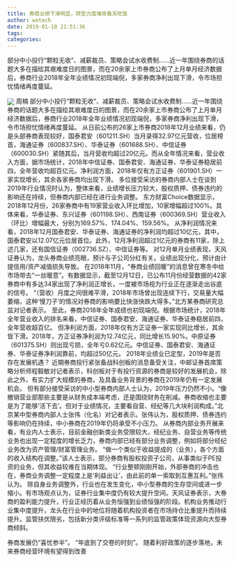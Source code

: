 ```yaml
---
title: 券商业绩下滑明显，转型力度难改看天吃饭
author: wetech
date: 2019-01-10 21:51:36
tags: 
categories: 
---
```

部分中小投行“颗粒无收”、减薪裁员、策略会试水收费制……近一年围绕券商的话题大多在描绘其艰难度日的图景，而在20余家上市券商公布了上月单月经济数据后，券商行业2018年全年业绩情况初现端倪，多家券商净利出现下滑，令市场担忧情绪再度蔓延。
<!-- more -->
<img align="center" border="0" src="https://imgcdn.yicai.com/uppics/images/2019/01/a4c5ad921fb6081dbb895ac36d970b1c.jpg" />
周楠
部分中小投行“颗粒无收”、减薪裁员、策略会试水收费制……近一年围绕券商的话题大多在描绘其艰难度日的图景，而在20余家上市券商公布了上月单月经济数据后，券商行业2018年全年业绩情况初现端倪，多家券商净利出现下滑，令市场担忧情绪再度蔓延。
从日前公布的26家上市券商2018年12月业绩来看，仍是头部券商表现较好，国泰君安（601211.SH）当月录得32.97亿元营收，位居榜首，海通证券（600837.SH）、华泰证券（601688.SH）、中信证券（600030.SH）紧随其后，当月营收均超过20亿元。而从全年情况来看，营业收入方面，据市场统计，2018年中信证券、国泰君安、海通证券、华泰证券稳居前四，全年营收均超百亿元。净利润方面，2018年仅有方正证券（601901.SH）一家实现增长，其余各家券商均出现下滑。
多位接受采访的券商内部人士在谈到2019年行业情况时认为，整体来看，业绩增长压力较大，股权质押、债券违约的影响还在持续，但券商内部已经在进行业务调整。
东方财富Choice数据显示，2018年12月份，26家券商中有19家营业收入环比增加，10家增幅超过100%。具体来看，华泰证券、东兴证券（601198.SH）、西南证券（600369.SH）营业收入（环比）增幅最大，分别为169.57%、174.04%、159.56%。
从净利润情况来看，2018年12月国泰君安、华泰证券、海通证券的净利润均超过10亿元，其中，国泰君安以12.07亿元位居首位。此外，12月净利润超过1亿元的券商有11家，除上述几家，还有国信证券（002736.SZ）、中信证券等。
对12月单月业绩表现，天风证券认为，龙头券商业绩亮眼，预计与子公司分红有关。业绩出现分化，预计由计提信用/资产减值损失导致。
在2018年11月，“券商业绩回暖”的消息曾在寒冬中给市场带去“一丝暖意”。有数据显示，截至12月12日，已公布11月份经营数据的42家券商中有多达34家出现了净利润正增长，一度被市场视为行业正在逐渐走出谷底的信号。
“（营收）月度之间很难平滑，2018年市场曾出现连续下行，交易量大幅萎缩，这种‘慢刀子’的情况对券商的影响要比快涨快跌大得多。”北方某券商研究总监对记者表示。
至此，券商2018年全年成绩也初现端倪。根据市场统计，2018年全年营业收入的排名来看，中信证券、国泰君安、海通证券、华泰证券稳居前四，全年营收超百亿。
但净利润方面，2018年仅有方正证券一家实现同比增长，其余皆下滑。2018年，方正证券净利润为12.74亿元，同比增长15.90%。中原证券（601375.SH）则出现亏损，全年亏0.62亿元。中信证券、国泰君安、海通证券、华泰证券净利润靠前，均超过50亿元。
2018年业绩业已定型，2019年是否存在发展机遇？
近期券商投行紧张备战科创板的消息备受关注，中邮证券首席策略分析师程毅敏对记者表示，科创板对于有投行资源的券商是较好的发展机会，除此之外，有实力扩大规模的券商，及具备业务背景的券商在2019年仍有一定发展机会。
但有部分接受采访的中小型券商内部人士认为，2019年压力仍然不小。“像撤销营业部那些主要是从财务成本端考虑，还是围绕财务在削减。券商收缩也主要是为了能够‘活下去’。但对于业绩情况，主要看自营、经纪等几大块利润构成。”北京某中型券商内部人士张伟（化名）对记者表示。张伟认为，股权质押、债券违约等影响仍在持续，中小券商在2019年仍将承受不小压力。
从券商内部业务开展来看，有业内人士表示，目前金融创新类业务受限较大，经纪业务、自营业务等传统业务也出现一定程度的增长乏力，券商内部已经有部分业务调整，例如将部分经纪业务改为资产管理/财富管理业务。
“做一个类似于收益提成的（业务），各个方面的收入结构在调整。”该人士表示，部分券商有股权投资子公司，从事类似于PE投资的业务，但其收益较难在当期体现。
“行业整顿刚刚开始，外部券商的冲击也在，券商业务调整一定程度上是‘利益出让’，由此前的单一索取到互惠互利。”张伟认为。
除自身业务调整外，行业也在发生变化，中小型券商的生存空间或进一步缩小。有市场观点认为，证券行业集中度仍有较大提升空间。天风证券表示，大券商的盈利能力提升，行业正经历着从业务恒强到业绩恒强的阶段。机构业务推动行业集中度提升，龙头在行业中的地位将随着机构投资者在市场持仓比重提升而持续提升。监管扶优限劣，包括新分类评级标准等一系列的监管政策体现资源向大型券商倾斜。
 
 
券商发展仍“喜忧参半”。
“年底到了交卷的时刻”。
随着利好政策的逐步落地，未来券商经营环境有望得到改善
